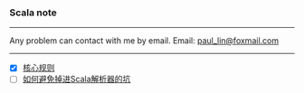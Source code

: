 ### Scala note  
---
Any problem can contact with me by email.
Email: [paul_lin@foxmail.com](https://github.com/Paul-Lin)

---
- [x] [核心规则](./core_rules.md)
- [ ] [如何避免掉进Scala解析器的坑](./code_rules.md)

